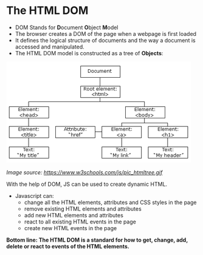 # The HTML DOM

- DOM Stands for **D**ocument **O**bject **M**odel
- The browser creates a DOM of the page when a webpage is first loaded
- It defines the logical structure of documents and the way a document is accessed and manipulated.
- The HTML DOM model is constructed as a tree of **Objects**:

![DOM](dom.gif)

*Image source: https://www.w3schools.com/js/pic_htmltree.gif*

With the help of DOM, JS can be used to create dynamic HTML.

- Javascript can:
    - change all the HTML elements, attributes and CSS styles in the page
    - remove existing HTML elements and attributes
    - add new HTML elements and attributes
    - react to all existing HTML events in the page
    - create new HTML events in the page

**Bottom line: The HTML DOM is a standard for how to get, change, add, delete or react to events of the HTML elements.**